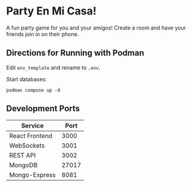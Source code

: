 # Party En Mi Casa!

A fun party game for you and your amigos! Create a room and have your friends join in on their phone.

## Directions for Running with Podman

Edit `env_template` and rename to `.env`.

Start databases:

```
podman compose up -d
```

## Development Ports

| Service        | Port  |
| -------------- | ----- |
| React Frontend | 3000  |
| WebSockets     | 3001  |
| REST API       | 3002  |
| MongoDB        | 27017 |
| Mongo-Express  | 8081  |

